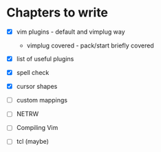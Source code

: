 # Chapters to write

- [x] vim plugins - default and vimplug way
    - vimplug covered - pack/start briefly covered 
- [x] list of useful plugins
- [x] spell check
- [x] cursor shapes
- [ ] custom mappings 
- [ ] NETRW
- [ ] Compiling Vim
- [ ] tcl (maybe)

